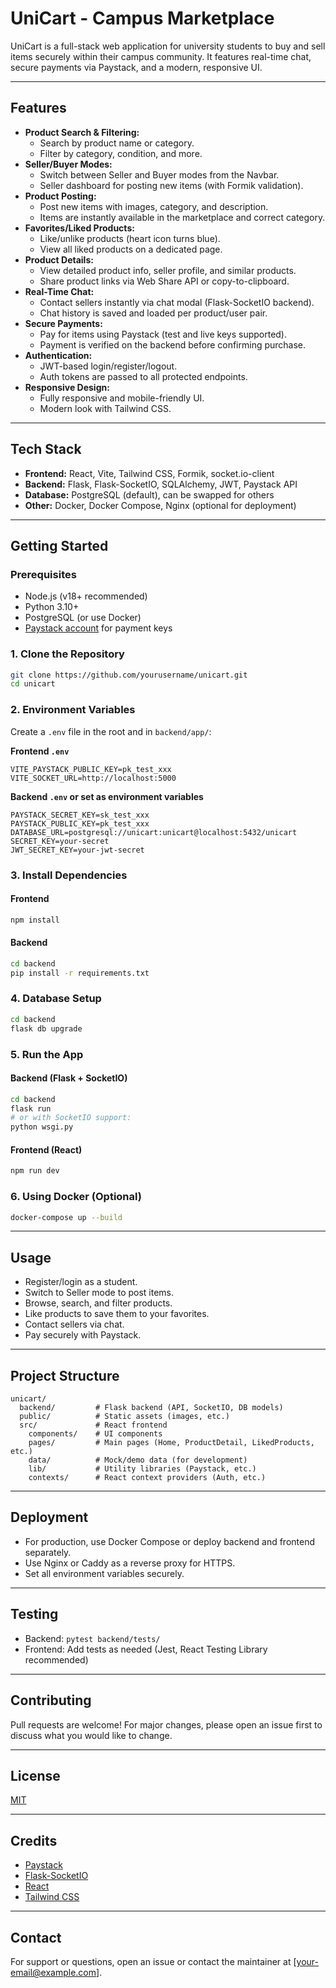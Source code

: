 # UniCart - Campus Marketplace

UniCart is a full-stack web application for university students to buy and sell items securely within their campus community. It features real-time chat, secure payments via Paystack, and a modern, responsive UI.

---

## Features

- **Product Search & Filtering:**
  - Search by product name or category.
  - Filter by category, condition, and more.
- **Seller/Buyer Modes:**
  - Switch between Seller and Buyer modes from the Navbar.
  - Seller dashboard for posting new items (with Formik validation).
- **Product Posting:**
  - Post new items with images, category, and description.
  - Items are instantly available in the marketplace and correct category.
- **Favorites/Liked Products:**
  - Like/unlike products (heart icon turns blue).
  - View all liked products on a dedicated page.
- **Product Details:**
  - View detailed product info, seller profile, and similar products.
  - Share product links via Web Share API or copy-to-clipboard.
- **Real-Time Chat:**
  - Contact sellers instantly via chat modal (Flask-SocketIO backend).
  - Chat history is saved and loaded per product/user pair.
- **Secure Payments:**
  - Pay for items using Paystack (test and live keys supported).
  - Payment is verified on the backend before confirming purchase.
- **Authentication:**
  - JWT-based login/register/logout.
  - Auth tokens are passed to all protected endpoints.
- **Responsive Design:**
  - Fully responsive and mobile-friendly UI.
  - Modern look with Tailwind CSS.

---

## Tech Stack

- **Frontend:** React, Vite, Tailwind CSS, Formik, socket.io-client
- **Backend:** Flask, Flask-SocketIO, SQLAlchemy, JWT, Paystack API
- **Database:** PostgreSQL (default), can be swapped for others
- **Other:** Docker, Docker Compose, Nginx (optional for deployment)

---

## Getting Started

### Prerequisites

- Node.js (v18+ recommended)
- Python 3.10+
- PostgreSQL (or use Docker)
- [Paystack account](https://paystack.com/) for payment keys

### 1. Clone the Repository

```bash
git clone https://github.com/yourusername/unicart.git
cd unicart
```

### 2. Environment Variables

Create a `.env` file in the root and in `backend/app/`:

**Frontend `.env`**

```
VITE_PAYSTACK_PUBLIC_KEY=pk_test_xxx
VITE_SOCKET_URL=http://localhost:5000
```

**Backend `.env` or set as environment variables**

```
PAYSTACK_SECRET_KEY=sk_test_xxx
PAYSTACK_PUBLIC_KEY=pk_test_xxx
DATABASE_URL=postgresql://unicart:unicart@localhost:5432/unicart
SECRET_KEY=your-secret
JWT_SECRET_KEY=your-jwt-secret
```

### 3. Install Dependencies

#### Frontend

```bash
npm install
```

#### Backend

```bash
cd backend
pip install -r requirements.txt
```

### 4. Database Setup

```bash
cd backend
flask db upgrade
```

### 5. Run the App

#### Backend (Flask + SocketIO)

```bash
cd backend
flask run
# or with SocketIO support:
python wsgi.py
```

#### Frontend (React)

```bash
npm run dev
```

### 6. Using Docker (Optional)

```bash
docker-compose up --build
```

---

## Usage

- Register/login as a student.
- Switch to Seller mode to post items.
- Browse, search, and filter products.
- Like products to save them to your favorites.
- Contact sellers via chat.
- Pay securely with Paystack.

---

## Project Structure

```
unicart/
  backend/         # Flask backend (API, SocketIO, DB models)
  public/          # Static assets (images, etc.)
  src/             # React frontend
    components/    # UI components
    pages/         # Main pages (Home, ProductDetail, LikedProducts, etc.)
    data/          # Mock/demo data (for development)
    lib/           # Utility libraries (Paystack, etc.)
    contexts/      # React context providers (Auth, etc.)
```

---

## Deployment

- For production, use Docker Compose or deploy backend and frontend separately.
- Use Nginx or Caddy as a reverse proxy for HTTPS.
- Set all environment variables securely.

---

## Testing

- Backend: `pytest backend/tests/`
- Frontend: Add tests as needed (Jest, React Testing Library recommended)

---

## Contributing

Pull requests are welcome! For major changes, please open an issue first to discuss what you would like to change.

---

## License

[MIT](LICENSE)

---

## Credits

- [Paystack](https://paystack.com/)
- [Flask-SocketIO](https://flask-socketio.readthedocs.io/)
- [React](https://react.dev/)
- [Tailwind CSS](https://tailwindcss.com/)

---

## Contact

For support or questions, open an issue or contact the maintainer at [your-email@example.com].
